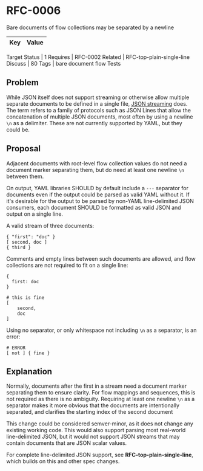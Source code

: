 RFC-0006
========

Bare documents of flow collections may be separated by a newline


Key | Value
-|-
Target
Status | 1
Requires | RFC-0002
Related | RFC-top-plain-single-line
Discuss | 80
Tags | bare document flow
Tests


## Problem

While JSON itself does not support streaming or otherwise allow multiple separate documents to be defined in a single file, [JSON streaming](https://en.wikipedia.org/wiki/JSON_streaming) does.
The term refers to a family of protocols such as JSON Lines that allow the concatenation of multiple JSON documents, most often by using a newline `\n` as a delimiter.
These are not currently supported by YAML, but they could be.


## Proposal

Adjacent documents with root-level flow collection values do not need a document marker separating them, but do need at least one newline `\n` between them.

On output, YAML libraries SHOULD by default include a `---` separator for documents even if the output could be parsed as valid YAML without it.
If it's desirable for the output to be parsed by non-YAML line-delimited JSON consumers, each document SHOULD be formatted as valid JSON and output on a single line.

A valid stream of three documents:

```
{ "first": "doc" }
[ second, doc ]
{ third }
```

Comments and empty lines between such documents are allowed, and flow collections are not required to fit on a single line:

```
{
  first: doc
}

# this is fine
[
    second,
    doc
]
```

Using no separator, or only whitespace not including `\n` as a separator, is an error:

```
# ERROR
[ not ] { fine }
```

## Explanation

Normally, documents after the first in a stream need a document marker separating them to ensure clarity.
For flow mappings and sequences, this is not required as there is no ambiguity.
Requiring at least one newline `\n` as a separator makes it more obvious that the documents are intentionally separated, and clarifies the starting index of the second document

This change could be considered semver-minor, as it does not change any existing working code.
This would also support parsing most real-world line-delimited JSON, but it would not support JSON streams that may contain documents that are JSON scalar values.

For complete line-delimited JSON support, see **RFC-top-plain-single-line**, which builds on this and other spec changes.
